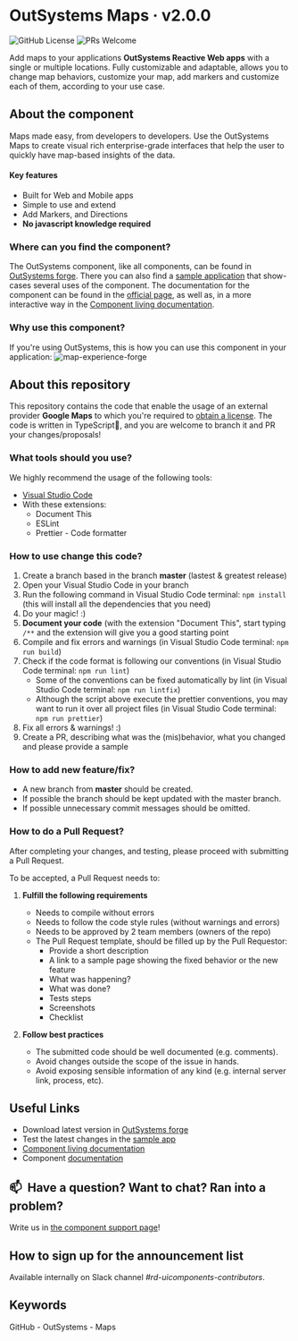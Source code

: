 # OutSystems Maps · v2.0.0

![GitHub License](https://img.shields.io/badge/License-BSD%203--Clause-blue.svg) ![PRs Welcome](https://img.shields.io/badge/PRs-welcome-brightgreen.svg)


Add maps to your applications **OutSystems Reactive Web apps** with a single or multiple locations. Fully customizable and adaptable, allows you to change map behaviors, customize your map, add markers and customize each of them, according to your use case.

## About the component
Maps made easy, from developers to developers.
Use the OutSystems Maps to create visual rich enterprise-grade interfaces that help the user to quickly have map-based insights of the data.

#### Key features 
* Built for Web and Mobile apps
* Simple to use and extend
* Add Markers, and Directions
* **No javascript knowledge required**

### Where can you find the component?
The OutSystems component, like all components, can be found in [OutSystems forge](https://www.outsystems.com/forge/component-overview/9909/outsystems-maps). There you can also find a [sample application](https://www.outsystems.com/forge/component-overview/10984/outsystems-maps-sample) that show-cases several uses of the component.
The documentation for the component can be found in the [official page](https://success.outsystems.com/Documentation/11/Developing_an_Application/Design_UI/Patterns/Using_Mobile_and_Reactive_Patterns/Map), as well as, in a more interactive way in the [Component living documentation](https://outsystemsui.outsystems.com/OutSystemsMapsSample/).

### Why use this component?
If you're using OutSystems, this is how you can use this component in your application: 
![map-experience-forge](https://user-images.githubusercontent.com/10534623/141264477-8eca6b22-e0ad-480d-9747-b0b866af73dd.gif)


## About this repository
This repository contains the code that enable the usage of an external provider **Google Maps** to which you're required to [obtain a license](https://developers.google.com/maps/documentation/javascript/get-api-key).
The code is written in TypeScript🖤, and you are welcome to branch it and PR your changes/proposals!

### What tools should you use?
We highly recommend the usage of the following tools:
* [Visual Studio Code](https://code.visualstudio.com/)
* With these extensions:
  * Document This
  * ESLint
  * Prettier - Code formatter

### How to use change this code?
1. Create a branch based in the branch **master** (lastest & greatest release)
2. Open your Visual Studio Code in your branch
3. Run the following command in Visual Studio Code terminal: `npm install` (this will install all the dependencies that you need)
4. Do your magic! :)
5. **Document your code** (with the extension "Document This", start typing `/**` and the extension will give you a good starting point
6. Compile and fix errors and warnings (in Visual Studio Code terminal: `npm run build`)
7. Check if the code format is following our conventions (in Visual Studio Code terminal: `npm run lint`)
   - Some of the conventions can be fixed automatically by lint (in Visual Studio Code terminal: `npm run lintfix`)
   - Although the script above execute the prettier conventions, you may want to run it over all project files (in Visual Studio Code terminal: `npm run prettier`)
8. Fix all errors & warnings! :)
9. Create a PR, describing what was the (mis)behavior, what you changed and please provide a sample 

### How to add new feature/fix?
  * A new branch from **master** should be created.
  * If possible the branch should be kept updated with the master branch.
  * If possible unnecessary commit messages should be omitted.

### How to do a Pull Request?
After completing your changes, and testing, please proceed with submitting a Pull Request.

To be accepted, a Pull Request needs to:

1. **Fulfill the following requirements**
    * Needs to compile without errors
    * Needs to follow the code style rules (without warnings and errors)
    * Needs to be approved by 2 team members (owners of the repo)
    * The Pull Request template, should be filled up by the Pull Requestor:
      * Provide a short description
      * A link to a sample page showing the fixed behavior or the new feature
      * What was happening?
      * What was done?
      * Tests steps
      * Screenshots
      * Checklist

2. **Follow best practices**
    * The submitted code should be well documented (e.g. comments).
    * Avoid changes outside the scope of the issue in hands.
    * Avoid exposing sensible information of any kind (e.g. internal server link, process, etc).

## Useful Links
* Download latest version in [OutSystems forge](https://www.outsystems.com/forge/component-versions/9909)
* Test the latest changes in the [sample app](https://www.outsystems.com/forge/component-overview/10984/outsystems-maps-sample)
* [Component living documentation](https://outsystemsui.outsystems.com/OutSystemsMapsSample/)
* Component [documentation](https://success.outsystems.com/Documentation/11/Developing_an_Application/Design_UI/Patterns/Using_Mobile_and_Reactive_Patterns/Map)


## 📫&nbsp; Have a question? Want to chat? Ran into a problem?
Write us in [the component support page](https://www.outsystems.com/forge/component-discussions/9909/OutSystems+Maps)!

## How to sign up for the announcement list

Available internally on Slack channel _#rd-uicomponents-contributors_.

## Keywords

GitHub - OutSystems - Maps